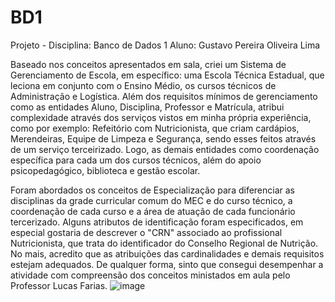 # BD1
Projeto - Disciplina: Banco de Dados 1
Aluno: Gustavo Pereira Oliveira Lima

Baseado nos conceitos apresentados em sala, criei um Sistema de Gerenciamento de Escola, em específico: uma Escola Técnica Estadual, que leciona em conjunto com o Ensino Médio, os cursos técnicos de Administração e Logística.
Além dos requisitos mínimos de gerenciamento como as entidades Aluno, Disciplina, Professor e Matrícula, atribui complexidade através dos serviços vistos em minha própria experiência, como por exemplo: Refeitório com Nutricionista, que criam cardápios, Merendeiras, Equipe de Limpeza e Segurança, sendo esses feitos através de um serviço terceirizado. Logo, as demais entidades como coordenação específica para cada um dos cursos técnicos, além do apoio psicopedagógico, biblioteca e gestão escolar.

Foram abordados os conceitos de Especialização para diferenciar as disciplinas da grade curricular comum do MEC e do curso técnico, a coordenação de cada curso e a área de atuação de cada funcionário tercerizado.
Alguns atributos de identificação foram especificados, em especial gostaria de descrever o "CRN" associado ao profissional Nutricionista, que trata do identificador do Conselho Regional de Nutrição.
No mais, acredito que as atribuições das cardinalidades e demais requisitos estejam adequados. De qualquer forma, sinto que consegui desempenhar a atividade com compreensão dos conceitos ministados em aula pelo Professor Lucas Farias.
 ![image](https://github.com/custafo/BD1/assets/101191931/df84a000-544b-42af-bcb2-26182dedb12e)
